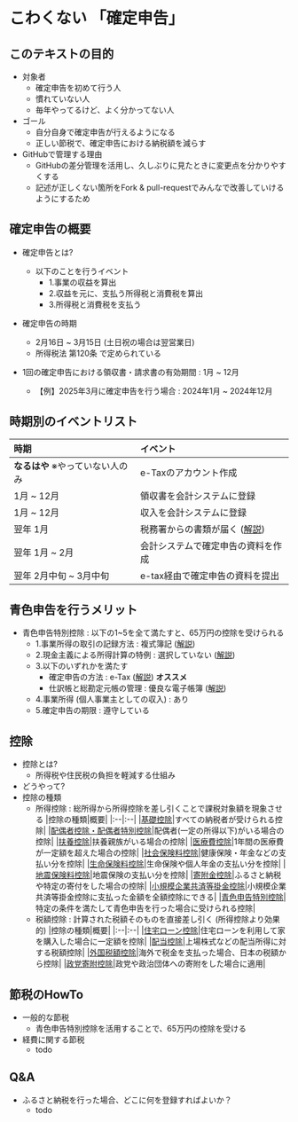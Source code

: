 # こわくない 「確定申告」
## このテキストの目的
- 対象者
    - 確定申告を初めて行う人
    - 慣れていない人
    - 毎年やってるけど、よく分かってない人
- ゴール
    - 自分自身で確定申告が行えるようになる
    - 正しい節税で、確定申告における納税額を減らす
- GitHubで管理する理由
    - GitHubの差分管理を活用し、久しぶりに見たときに変更点を分かりやすくする
    - 記述が正しくない箇所をFork & pull-requestでみんなで改善していけるようにするため

## 確定申告の概要
- 確定申告とは?
    - 以下のことを行うイベント
        - 1.事業の収益を算出
        - 2.収益を元に、支払う所得税と消費税を算出
        - 3.所得税と消費税を支払う
- 確定申告の時期
    - 2月16日 ~ 3月15日 (土日祝の場合は翌営業日)
    - 所得税法 第120条 で定められている

- 1回の確定申告における領収書・請求書の有効期間 : 1月 ~ 12月
    - 【例】2025年3月に確定申告を行う場合 : 2024年1月 ~ 2024年12月

## 時期別のイベントリスト
|時期|イベント|
|:--|:--|
|**なるはや** ※やっていない人のみ|e-Taxのアカウント作成|
|1月 ~ 12月|領収書を会計システムに登録|
|1月 ~ 12月|収入を会計システムに登録|
|翌年 1月|税務署からの書類が届く ([解説](./content/zeimu.md#1月に税務署から届く資料))|
|翌年 1月 ~ 2月|会計システムで確定申告の資料を作成|
|翌年 2月中旬 ~ 3月中旬|e-tax経由で確定申告の資料を提出|

## 青色申告を行うメリット
- 青色申告特別控除 : 以下の1~5を全て満たすと、65万円の控除を受けられる
    - 1.事業所得の取引の記録方法 : 複式簿記 ([解説](./content/word.md#複式簿記))
    - 2.現金主義による所得計算の特例 : 選択していない ([解説](./content/word.md#現金主義による所得計算の特例))
    - 3.以下のいずれかを満たす
        - 確定申告の方法 : e-Tax ([解説](./content/e-tax.md))  **オススメ**
        - 仕訳帳と総勘定元帳の管理 : 優良な電子帳簿 ([解説](todo))
    - 4.事業所得 (個人事業主としての収入) : あり
    - 5.確定申告の期限 : 遵守している

## 控除
- 控除とは?
    - 所得税や住民税の負担を軽減する仕組み
- どうやって?
- 控除の種類
    - 所得控除 : 総所得から所得控除を差し引くことで課税対象額を現象させる
        |控除の種類|概要|
        |:--|:--|
        |[基礎控除](./content/word.md#基礎控除)|すべての納税者が受けられる控除|
        |[配偶者控除・配偶者特別控除](./content/word.md#配偶者控除)|配偶者(一定の所得以下)がいる場合の控除|
        |[扶養控除](todo)|扶養親族がいる場合の控除|
        |[医療費控除](todo)|1年間の医療費が一定額を超えた場合の控除|
        |[社会保険料控除](todo)|健康保険・年金などの支払い分を控除|
        |[生命保険料控除](todo)|生命保険や個人年金の支払い分を控除|
        |[地震保険料控除](todo)|地震保険の支払い分を控除|
        |[寄附金控除](todo)|ふるさと納税や特定の寄付をした場合の控除|
        |[小規模企業共済等掛金控除](todo)|小規模企業共済等掛金控除に支払った金額を全額控除にできる|
        |[青色申告特別控除](todo)|特定の条件を満たして青色申告を行った場合に受けられる控除|
    - 税額控除 : 計算された税額そのものを直接差し引く (所得控除より効果的)
        |控除の種類|概要|
        |:--|:--|
        |[住宅ローン控除](todo)|住宅ローンを利用して家を購入した場合に一定額を控除|
        |[配当控除](todo)|上場株式などの配当所得に対する税額控除|
        |[外国税額控除](todo)|海外で税金を支払った場合、日本の税額から控除|
        |[政党寄附控除](todo)|政党や政治団体への寄附をした場合に適用|
## 節税のHowTo
- 一般的な節税
    - 青色申告特別控除を活用することで、65万円の控除を受ける
- 経費に関する節税
    - todo
## Q&A
- ふるさと納税を行った場合、どこに何を登録すればよいか？
    - todo